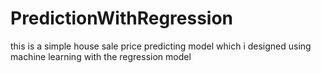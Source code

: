 # PredictionWithRegression
this is a simple house sale price predicting model which i designed using machine learning with the regression model
